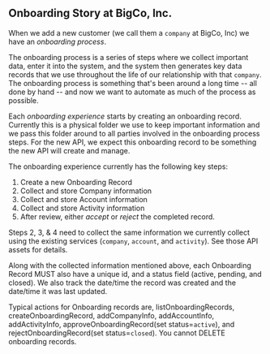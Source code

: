 ## Onboarding Story at BigCo, Inc.

When we add a new customer (we call them a `company` at BigCo, Inc) we have an _onboarding process_.

The onboarding process is a series of steps where we collect important data, enter it into the system, and the system then generates key data records that we use throughout the life of our relationship with that `company`. The onboarding process is something that's been around a long time -- all done by hand -- and now we want to automate as much of the process as possible.

Each _onboarding experience_ starts by creating an onboarding record. Currently this is a physical folder we use to keep important information and we pass this folder around to all parties involved in the onboarding process steps. For the new API, we expect this onboarding record to be something the new API will create and manage.

The onboarding experience currently has the following key steps:

1. Create a new Onboarding Record
2. Collect and store Company information
3. Collect and store Account information
4. Collect and store Activity information
5. After review, either _accept_ or _reject_ the completed record.

Steps 2, 3, & 4 need to collect the same information we currently collect using the existing services (`company`, `account`, and `activity`). See those API assets for details.

Along with the collected information mentioned above, each Onboarding Record MUST also have a unique id, and a status field (active, pending, and closed). We also track the date/time the record was created and the date/time it was last updated.

Typical actions for Onboarding records are, listOnboardingRecords, createOnboardingRecord, addCompanyInfo, addAccountInfo, addActivityInfo, approveOnboardingRecord(set status=`active`), and rejectOnboardingRecord(set status=`closed`). You cannot DELETE onboarding records. 
 
